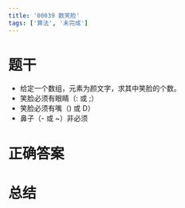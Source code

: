 ```yaml
---
title: '00039 数笑脸'
tags: ['算法', '未完成']
---
```


# 题干

- 给定一个数组，元素为颜文字，求其中笑脸的个数。
- 笑脸必须有眼睛（: 或 ;）
- 笑脸必须有嘴（) 或 D）
- 鼻子（- 或 ~）非必须

# 正确答案



# 总结



<script>
  function func() {

  }
  
</script>